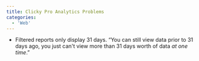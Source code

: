 ```yaml
---
title: Clicky Pro Analytics Problems
categories:
  - 'Web'
---
```

* Filtered reports only display 31 days. “You can still view data prior to 31 days ago, you just can't view more than 31 days worth of data _at one time_.”

